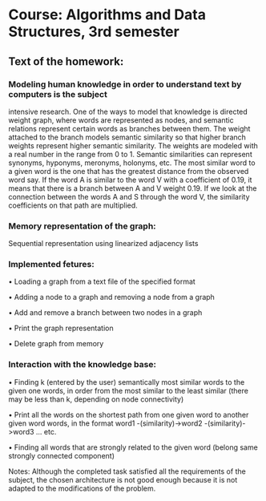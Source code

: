 # Course: Algorithms and Data Structures, 3rd semester
## Text of the homework:

### Modeling human knowledge in order to understand text by computers is the subject
intensive research. One of the ways to model that knowledge is directed
weight graph, where words are represented as nodes, and semantic relations
represent certain words as branches between them. The weight attached to the branch models
semantic similarity so that higher branch weights represent higher semantic similarity.
The weights are modeled with a real number in the range from 0 to 1.
Semantic similarities can represent synonyms, hyponyms, meronyms, holonyms,
etc. The most similar word to a given word is the one that has the greatest distance from the observed word
say. If the word A is similar to the word V with a coefficient of 0.19, it means that there is a branch
between A and V weight 0.19. If we look at the connection between the words A and S through the word V,
the similarity coefficients on that path are multiplied.

### Memory representation of the graph: 
Sequential representation using linearized adjacency lists


### Implemented fetures:
• Loading a graph from a text file of the specified format

• Adding a node to a graph and removing a node from a graph

• Add and remove a branch between two nodes in a graph

• Print the graph representation

• Delete graph from memory

### Interaction with the knowledge base:
• Finding k (entered by the user) semantically most similar words to the given one
words, in order from the most similar to the least similar (there may be less than k,
depending on node connectivity)

• Print all the words on the shortest path from one given word to another given word
words, in the format word1 -(similarity)->word2 -(similarity)->word3 ... etc.

• Finding all words that are strongly related to the given word (belong
same strongly connected component)

Notes: Although the completed task satisfied all the requirements of the subject, 
the chosen architecture is not good enough because it is not adapted to the modifications of the problem.

